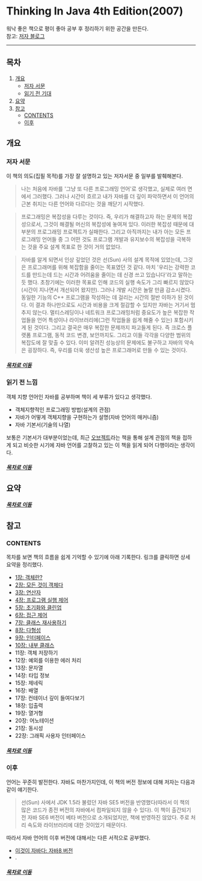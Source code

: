Thinking In Java 4th Edition(2007)
=========
워낙 좋은 책으로 평이 좋아 공부 후 정리하기 위한 공간을 만든다.  
참고: [저자 블로그](https://www.bruceeckel.com/)
- - - - -
## 목차
1. [개요](#개요)
	* [저자 서문](#저자-서문)
	* [읽기 전 기대](#읽기-전-기대)
2. [요약](#요약)
3. [참고](#참고)
	* [CONTENTS](#CONTENTS)
	* [이후](#이후)

## 개요

### 저자 서문
이 책의 의도(집필 목적)를 가장 잘 설명하고 있는 저자서문 중 일부를 발췌해본다.

> 나는 처음에 자바를 '그냥 또 다른 프로그래밍 언어'로 생각했고, 실제로 여러 면에서 그러했다. 그러나 시간이 흐르고 내가 자바를 더 깊이 파악하면서 이 언어의 근본 취지는 다른 언어와 다르다는 것을 깨닫기 시작했다.

> 프로그래밍은 복잡성을 다루는 것이다. 즉, 우리가 해결하고자 하는 문제의 복잡성으로서, 그것이 해결될 머신의 복잡성에 놓여져 있다. 이러한 복잡성 때문에 대부분의 프로그래밍 프로젝트가 실패한다. 그리고 아직까지는 내가 아는 모든 프로그래밍 언어들 중 그 어떤 것도 프로그램 개발과 유지보수의 복잡성을 극복하는 것을 주요 설계 목표로 한 것이 거의 없었다.

> 자바를 알게 되면서 인상 깊었던 것은 선(Sun) 사의 설계 목적에 있었는데, 그것은 프로그래머를 위해 복잡함을 줄이는 목표였던 것 같다. 마치 '우리는 강력한 코드를 만드는데 드는 시간과 어려움을 줄이는 데 신경 쓰고 있습니다'라고 말하는 듯 했다. 초창기에는 이러한 목표로 인해 코드의 실행 속도가 그리 빠르지 않았다(시간이 지나면서 개선되어 왔지만). 그러나 개발 시간은 놀랄 만큼 감소시켰다. 동일한 기능의 C++ 프로그램을 작성하는 데 걸리는 시간의 절반 이하가 된 것이다. 이 결과 하나만으로도 시간과 비용을 크게 절감할 수 있지만 자바는 거기서 멈추지 않는다. 멀티스레딩이나 네트워크 프로그래밍처럼 중요도가 높은 복잡한 작업들을 언어 특성이나 라이브러리에(그런 작업들을 쉽게 해줄 수 있는) 포함시키게 된 것이다. 그리고 결국은 매우 복잡한 문제까지 파고들게 된다. 즉 크로스 플랫폼 프로그램, 동적 코드 변경, 보안까지도. 그리고 이들 각각을 다양한 범위의 복잡도에 잘 맞출 수 있다. 이미 알려진 성능상의 문제에도 불구하고 자바의 약속은 굉장하다. 즉, 우리를 더욱 생산성 높은 프로그래머로 만들 수 있는 것이다.

##### [목차로 이동](#목차)

### 읽기 전 느낌
객체 지향 언어인 자바를 공부하며 책이 세 부류가 있다고 생각했다.

* 객체지향적인 프로그래밍 방법(설계의 관점)
* 자바가 어떻게 객체지향을 구현하는가 설명(자바 언어의 매커니즘)
* 자바 기본서(기술의 나열)

보통은 기본서가 대부분이었는데, 최근 [오브젝트](https://github.com/nara1030/portfolio/blob/master/docs/book/object.md)라는 책을 통해 설계 관점의 책을 접하게 되고 비슷한 시기에 자바 언어를 고찰하고 있는 이 책을 읽게 되어 다행이라는 생각이다.

##### [목차로 이동](#목차)

## 요약


##### [목차로 이동](#목차)

## 참고

### CONTENTS
목차를 보면 책의 흐름을 쉽게 기억할 수 있기에 아래 기록한다. 링크를 클릭하면 상세 요약을 정리했다.

* [1장: 객체란?](./docs/thinkingInJava_ch1.md)
* [2장: 모든 것이 객체다](./docs/thinkingInJava_ch2.md)
* [3장: 연산자](./docs/thinkingInJava_ch3.md)
* [4장: 프로그램 실행 제어](./docs/thinkingInJava_ch4.md)
* [5장: 초기화와 클린업](./docs/thinkingInJava_ch5.md)
* [6장: 접근 제어](./docs/thinkingInJava_ch6.md)
* [7장: 클래스 재사용하기](./docs/thinkingInJava_ch7.md)
* [8장: 다형성](./docs/thinkingInJava_ch8.md)
* [9장: 인터페이스](./docs/thinkingInJava_ch9.md)
* [10장: 내부 클래스](./docs/thinkingInJava_ch10.md)
* 11장: 객체 저장하기
* 12장: 예외를 이용한 에러 처리
* 13장: 문자열
* 14장: 타입 정보
* 15장: 제네릭
* 16장: 배열
* 17장: 컨테이너 깊이 들여다보기
* 18장: 입출력
* 19장: 열거형
* 20장: 어노테이션
* 21장: 동시성
* 22장: 그래픽 사용자 인터페이스

##### [목차로 이동](#목차)

### 이후
언어는 꾸준히 발전한다. 자바도 마찬가지인데, 이 책의 버전 정보에 대해 저자는 다음과 같이 얘기한다.

> 선(Sun) 사에서 JDK 1.5라 불렀던 자바 SE5 버전을 반영했다(따라서 이 책의 많은 코드가 종전 버전의 자바에서 컴파일되지 않을 수 있다). 이 책이 출간되기 전 자바 SE6 버전이 베타 버전으로 소개되었지만, 책에 반영하진 않았다. 주로 처리 속도와 라이브러리에 대한 것이었기 때문이다.

따라서 자바 언어의 이후 버전에 대해서는 다른 서적으로 공부했다.

* [이것이 자바다: 자바8 버전](https://github.com/nara1030/ThisIsJava/blob/master/README.md)
* .

##### [목차로 이동](#목차)
